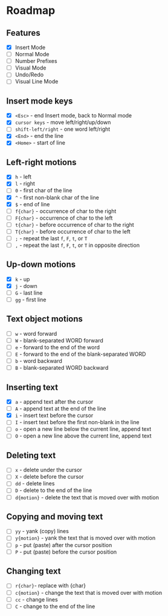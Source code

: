 # Roadmap

## Features

- [x] Insert Mode
- [ ] Normal Mode
- [ ] Number Prefixes
- [ ] Visual Mode
- [ ] Undo/Redo
- [ ] Visual Line Mode

## Insert mode keys

- [x] `<Esc>` - end Insert mode, back to Normal mode
- [x] `cursor keys` - move left/right/up/down
- [ ] `shift-left/right` - one word left/right
- [x] `<End>` - end the line
- [x] `<Home>` - start of line

## Left-right motions

- [x] `h` - left
- [x] `l` - right
- [ ] `0` - first char of the line
- [x] `^` - first non-blank char of the line
- [x] `$` - end of line
- [ ] `f{char}` - occurrence of char to the right
- [ ] `F{char}` - occurrence of char to the left
- [ ] `t{char}` - before occurrence of char to the right
- [ ] `T{char}` - before occurrence of char to the left
- [ ] `;` - repeat the last `f`, `F`, `t`, or `T`
- [ ] `,` - repeat the last `f`, `F`, `t`, or `T` in opposite direction

## Up-down motions

- [x] `k` - up
- [x] `j` - down
- [ ] `G` - last line
- [ ] `gg` - first line

## Text object motions

- [ ] `w` - word forward
- [ ] `W` - blank-separated WORD forward
- [ ] `e` - forward to the end of the word
- [ ] `E` - forward to the end of the blank-separated WORD
- [ ] `b` - word backward
- [ ] `B` - blank-separated WORD backward

## Inserting text

- [x] `a` - append text after the cursor
- [ ] `A` - append text at the end of the line
- [x] `i` - insert text before the cursor
- [ ] `I` - insert text before the first non-blank in the line
- [ ] `o` - open a new line below the current line, append text
- [ ] `O` - open a new line above the current line, append text

## Deleting text

- [ ] `x` - delete under the cursor
- [ ] `X` - delete before the cursor
- [ ] `dd` - delete lines
- [ ] `D` - delete to the end of the line
- [ ] `d{motion}` - delete the text that is moved over with motion

## Copying and moving text

- [ ] `yy` - yank (copy) lines
- [ ] `y{motion}` - yank the text that is moved over with motion
- [ ] `p` - put (paste) after the cursor position
- [ ] `P` - put (paste) before the cursor position

## Changing text

- [ ] `r{char}`- replace with {char}
- [ ] `c{motion}` - change the text that is moved over with motion
- [ ] `cc` - change lines
- [ ] `C` - change to the end of the line
